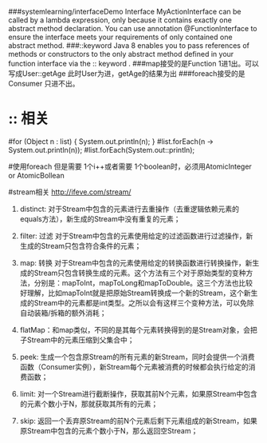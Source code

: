 
###systemlearning/interfaceDemo
Interface MyActionInterface can be called by a lambda expression, only because it contains exactly one abstract method declaration.
You can use annotation @FunctionInterface to ensure the interface meets your requirements of only contained one abstract method.
###::keyword
Java 8 enables you to pass references of methods or constructors to the only abstract method defined in your function interface via the :: keyword .
###map接受的是Function	1进1出。可以写成User::getAge	此时User为进，getAge的结果为出
###foreach接受的是Consumer  只进不出。
# :: 相关
#for (Object n : list) { System.out.println(n); }
#list.forEach(n -> System.out.println(n));
#list.forEach(System.out::println);

#使用foreach 但是需要 1个i++或者需要 1个boolean时，必须用AtomicInteger or AtomicBollean

#stream相关	http://ifeve.com/stream/
1. distinct: 对于Stream中包含的元素进行去重操作（去重逻辑依赖元素的equals方法），新生成的Stream中没有重复的元素；

2. filter:	过滤
 对于Stream中包含的元素使用给定的过滤函数进行过滤操作，新生成的Stream只包含符合条件的元素；

3. map: 转换
对于Stream中包含的元素使用给定的转换函数进行转换操作，新生成的Stream只包含转换生成的元素。这个方法有三个对于原始类型的变种方法，分别是：mapToInt，mapToLong和mapToDouble。这三个方法也比较好理解，比如mapToInt就是把原始Stream转换成一个新的Stream，这个新生成的Stream中的元素都是int类型。之所以会有这样三个变种方法，可以免除自动装箱/拆箱的额外消耗；

4. flatMap：和map类似，不同的是其每个元素转换得到的是Stream对象，会把子Stream中的元素压缩到父集合中；

5. peek: 生成一个包含原Stream的所有元素的新Stream，同时会提供一个消费函数（Consumer实例），新Stream每个元素被消费的时候都会执行给定的消费函数；

6. limit: 对一个Stream进行截断操作，获取其前N个元素，如果原Stream中包含的元素个数小于N，那就获取其所有的元素；

7. skip: 返回一个丢弃原Stream的前N个元素后剩下元素组成的新Stream，如果原Stream中包含的元素个数小于N，那么返回空Stream；


